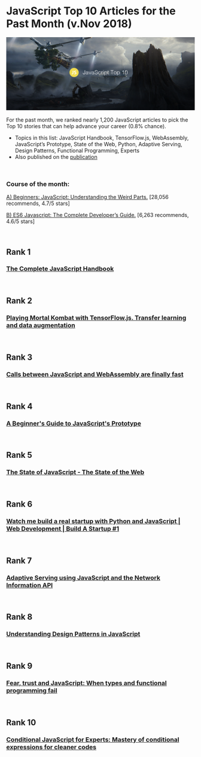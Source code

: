 # JavaScript Top 10 Articles for the Past Month (v.Nov 2018)

<img src="Top10-Nov-JS.png" width="800" alt="Mybridge"></a>

For the past month, we ranked nearly 1,200 JavaScript articles to pick the Top 10 stories that can help advance your career (0.8% chance).

* Topics in this list: JavaScript Handbook, TensorFlow.js, WebAssembly, JavaScript’s Prototype, State of the Web, Python, Adaptive Serving, Design Patterns, Functional Programming, Experts
* Also published on the [publication](https://goo.gl/cEG383)

<br>

### Course of the month:

[A) Beginners: JavaScript: Understanding the Weird Parts.](http://bit.ly/2PVyxi6) [28,056 recommends, 4.7/5 stars]

[B) ES6 Javascript: The Complete Developer’s Guide.](http://bit.ly/2OrEkKz) [6,263 recommends, 4.6/5 stars]

<br>

## Rank 1
### [The Complete JavaScript Handbook](https://medium.freecodecamp.org/the-complete-javascript-handbook-f26b2c71719c?utm_source=mybridge&utm_medium=blog&utm_campaign=read_more)


<br>

## Rank 2
### [Playing Mortal Kombat with TensorFlow.js. Transfer learning and data augmentation](https://blog.mgechev.com/2018/10/20/transfer-learning-tensorflow-js-data-augmentation-mobile-net?utm_source=mybridge&utm_medium=blog&utm_campaign=read_more)


<br>

## Rank 3
### [Calls between JavaScript and WebAssembly are finally fast ](https://hacks.mozilla.org/2018/10/calls-between-javascript-and-webassembly-are-finally-fast-%F0%9F%8E%89?utm_source=mybridge&utm_medium=blog&utm_campaign=read_more)


<br>

## Rank 4
### [A Beginner's Guide to JavaScript's Prototype](https://tylermcginnis.com/beginners-guide-to-javascript-prototype?utm_source=mybridge&utm_medium=blog&utm_campaign=read_more)


<br>

## Rank 5
### [The State of JavaScript - The State of the Web](https://www.youtube.com/watch?v=i5R7giitymk?utm_source=mybridge&utm_medium=blog&utm_campaign=read_more)


<br>

## Rank 6
### [Watch me build a real startup with Python and JavaScript | Web Development | Build A Startup #1](https://www.youtube.com/watch?v=UyQn0BhVqNU?utm_source=mybridge&utm_medium=blog&utm_campaign=read_more)


<br>

## Rank 7
### [Adaptive Serving using JavaScript and the Network Information API](https://dev.to/addyosmani/adaptive-serving-using-javascript-and-the-network-information-api-331p?utm_source=mybridge&utm_medium=blog&utm_campaign=read_more)


<br>

## Rank 8
### [Understanding Design Patterns in JavaScript](https://blog.bitsrc.io/understanding-design-patterns-in-javascript-13345223f2dd?utm_source=mybridge&utm_medium=blog&utm_campaign=read_more)


<br>

## Rank 9
### [Fear, trust and JavaScript: When types and functional programming fail](https://www.reaktor.com/blog/fear-trust-and-javascript?utm_source=mybridge&utm_medium=blog&utm_campaign=read_more)


<br>

## Rank 10
### [Conditional JavaScript for Experts: Mastery of conditional expressions for cleaner codes](https://hackernoon.com/conditional-javascript-for-experts-d2aa456ef67c?utm_source=mybridge&utm_medium=blog&utm_campaign=read_more)


                    
